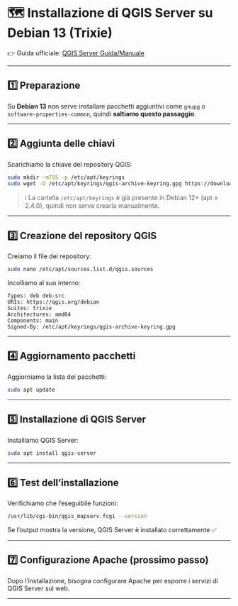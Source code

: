# 🗺️ Installazione di QGIS Server su Debian 13 (Trixie)

👉 Guida ufficiale: [QGIS Server Guida/Manuale](https://docs.qgis.org/3.40/it/docs/server_manual/index.html)

---

## 1️⃣ Preparazione

Su **Debian 13** non serve installare pacchetti aggiuntivi come `gnupg` o `software-properties-common`, quindi **saltiamo questo passaggio**.

---

## 2️⃣ Aggiunta delle chiavi

Scarichiamo la chiave del repository QGIS:

```bash
sudo mkdir -m755 -p /etc/apt/keyrings
sudo wget -O /etc/apt/keyrings/qgis-archive-keyring.gpg https://download.qgis.org/downloads/qgis-archive-keyring.gpg
```

> ℹ️ La cartella `/etc/apt/keyrings` è già presente in Debian 12+ (apt ≥ 2.4.0), quindi non serve crearla manualmente.

---

## 3️⃣ Creazione del repository QGIS

Creiamo il file dei repository:

```bash
sudo nano /etc/apt/sources.list.d/qgis.sources
```

Incolliamo al suo interno:

```text
Types: deb deb-src
URIs: https://qgis.org/debian
Suites: trixie
Architectures: amd64
Components: main
Signed-By: /etc/apt/keyrings/qgis-archive-keyring.gpg
```

---

## 4️⃣ Aggiornamento pacchetti

Aggiorniamo la lista dei pacchetti:

```bash
sudo apt update
```

---

## 5️⃣ Installazione di QGIS Server

Installiamo QGIS Server:

```bash
sudo apt install qgis-server
```

---

## 6️⃣ Test dell’installazione

Verifichiamo che l’eseguibile funzioni:

```bash
/usr/lib/cgi-bin/qgis_mapserv.fcgi --version
```

Se l’output mostra la versione, QGIS Server è installato correttamente ✅

---

## 7️⃣ Configurazione Apache (prossimo passo)

Dopo l’installazione, bisogna configurare Apache per esporre i servizi di QGIS Server sul web.

---
